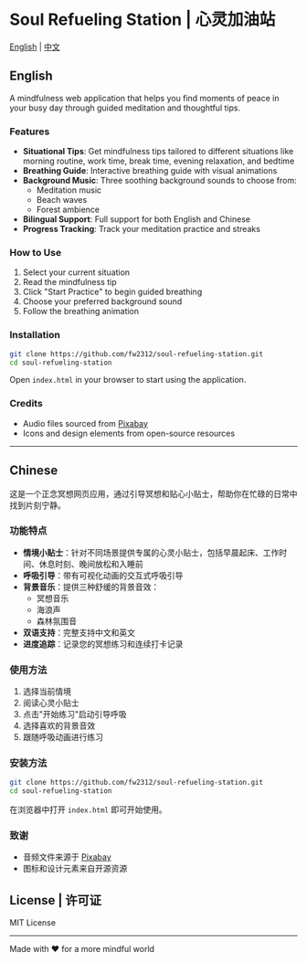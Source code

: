 # Soul Refueling Station | 心灵加油站

[English](#english) | [中文](#chinese)

## English

A mindfulness web application that helps you find moments of peace in your busy day through guided meditation and thoughtful tips.

### Features
- **Situational Tips**: Get mindfulness tips tailored to different situations like morning routine, work time, break time, evening relaxation, and bedtime
- **Breathing Guide**: Interactive breathing guide with visual animations
- **Background Music**: Three soothing background sounds to choose from:
  - Meditation music
  - Beach waves
  - Forest ambience
- **Bilingual Support**: Full support for both English and Chinese
- **Progress Tracking**: Track your meditation practice and streaks

### How to Use
1. Select your current situation
2. Read the mindfulness tip
3. Click "Start Practice" to begin guided breathing
4. Choose your preferred background sound
5. Follow the breathing animation

### Installation
```bash
git clone https://github.com/fw2312/soul-refueling-station.git
cd soul-refueling-station
```
Open `index.html` in your browser to start using the application.

### Credits
- Audio files sourced from [Pixabay](https://pixabay.com)
- Icons and design elements from open-source resources

---

## Chinese

这是一个正念冥想网页应用，通过引导冥想和贴心小贴士，帮助你在忙碌的日常中找到片刻宁静。

### 功能特点
- **情境小贴士**：针对不同场景提供专属的心灵小贴士，包括早晨起床、工作时间、休息时刻、晚间放松和入睡前
- **呼吸引导**：带有可视化动画的交互式呼吸引导
- **背景音乐**：提供三种舒缓的背景音效：
  - 冥想音乐
  - 海浪声
  - 森林氛围音
- **双语支持**：完整支持中文和英文
- **进度追踪**：记录您的冥想练习和连续打卡记录

### 使用方法
1. 选择当前情境
2. 阅读心灵小贴士
3. 点击"开始练习"启动引导呼吸
4. 选择喜欢的背景音效
5. 跟随呼吸动画进行练习

### 安装方法
```bash
git clone https://github.com/fw2312/soul-refueling-station.git
cd soul-refueling-station
```
在浏览器中打开 `index.html` 即可开始使用。

### 致谢
- 音频文件来源于 [Pixabay](https://pixabay.com)
- 图标和设计元素来自开源资源

## License | 许可证
MIT License

---
Made with ❤️ for a more mindful world
